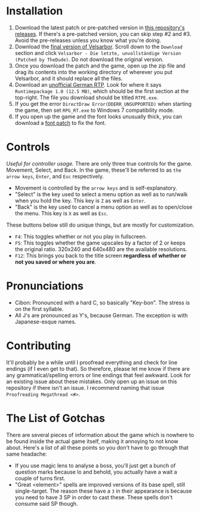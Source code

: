 # Installation
1. Download the latest patch or pre-patched version in [this repository's releases](https://github.com/WatDuhHekBro/VelsarborEnglish/releases). If there's a pre-patched version, you can skip step #2 and #3. Avoid the pre-releases unless you know what you're doing.
2. Download the [final version of Velsarbor](https://www.multimediaxis.de/threads/137420-RM2K-Velsarbor-Die-letzte-Version). Scroll down to the `Download` section and click `Velsarbor - Die letzte, unvollständige Version (Patched by TheDude)`. Do not download the original version.
3. Once you download the patch and the game, open up the zip file and drag its contents into the working directory of wherever you put Velsarbor, and it should replace all the files.
4. Download an [unofficial German RTP](http://rpg2000.4players.de/index.php?inhalt=rpgmaker). Look for where it says `Runtimepackage 1.0 (12.5 MB)`, which should be the first section at the top-right. The file you download should be titled `RTPE.exe`.
5. If you get the error `DirectDraw Error(DDERR_UNSUPPORTED)` when starting the game, then set `RPG_RT.exe` to Windows 7 compatibility mode.
6. If you open up the game and the font looks unusually thick, you can download a [font patch](https://www.moddb.com/downloads/rpg-maker-2000-font-patch) to fix the font.

# Controls
*Useful for controller usage.*
There are only three true controls for the game. Movement, Select, and Back. In the game, these'll be referred to as `the arrow keys`, `Enter`, and `Esc` respectively.
- Movement is controlled by the `arrow keys` and is self-explanatory.
- "Select" is the key used to select a menu option as well as to run/walk when you hold the key. This key is `Z` as well as `Enter`.
- "Back" is the key used to cancel a menu option as well as to open/close the menu. This key is `X` as well as `Esc`.

These buttons below still do unique things, but are mostly for customization.
- `F4`: This toggles whether or not you play in fullscreen.
- `F5`: This toggles whether the game upscales by a factor of 2 or keeps the original ratio. 320x240 and 640x480 are the available resolutions.
- `F12`: This brings you back to the title screen **regardless of whether or not you saved or where you are**.

# Pronunciations
- Cibon: Pronounced with a hard C, so basically "Key-bon". The stress is on the first syllable.
- All J's are pronounced as Y's, because German. The exception is with Japanese-esque names.

# Contributing
It'll probably be a while until I proofread everything and check for line endings (if I even get to that). So therefore, please let me know if there are any grammatical/spelling errors or line endings that feel awkward. Look for an existing issue about these mistakes. Only open up an issue on this repository if there isn't an issue. I recommend naming that issue `Proofreading Megathread <#>`.

# The List of Gotchas
There are several pieces of information about the game which is nowhere to be found inside the actual game itself, making it annoying to not know about. Here's a list of all these points so you don't have to go through that same headache:
- If you use magic lens to analyse a boss, you'll just get a bunch of question marks because lo and behold, you actually have a wait a couple of turns first.
- "Great \<element\>" spells are improved versions of its base spell, still single-target. The reason these have a `3` in their appearance is because you need to have 3 SP in order to cast these. These spells don't consume said SP though.